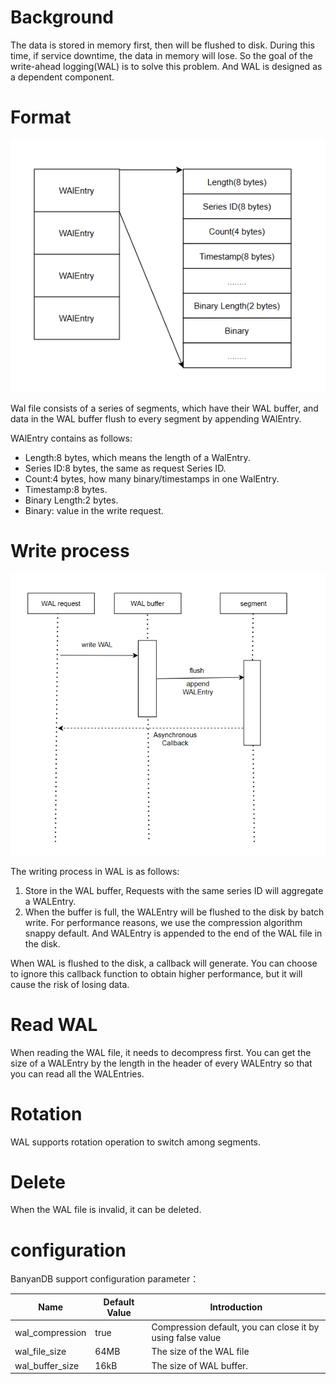 # Background

The data is stored in memory first, then will be flushed to disk. During this time, if service downtime, the data in memory will lose.
So the goal of the write-ahead logging(WAL) is to solve this problem. And WAL is designed as a dependent component.

# Format

![](/assets/wal-format.jpg)

Wal file consists of a series of segments, which have their WAL buffer, and data in the WAL buffer flush to every segment by appending WAlEntry.

WAlEntry contains as follows:
- Length:8 bytes, which means the length of a WalEntry.
- Series ID:8 bytes, the same as request Series ID.
- Count:4 bytes, how many binary/timestamps in one WalEntry.
- Timestamp:8 bytes.
- Binary Length:2 bytes.
- Binary: value in the write request.

# Write process

![](/assets/wal.jpg)

The writing process in WAL is as follows:

1. Store in the WAL buffer, Requests with the same series ID will aggregate a WALEntry.
2. When the buffer is full, the WALEntry will be flushed to the disk by batch write. For performance reasons, we use the compression algorithm snappy default. And WALEntry is appended to the end of the WAL file in the disk.

When WAL is flushed to the disk, a callback will generate. You can choose to ignore this callback function to obtain higher performance, but it will cause the risk of losing data.

# Read WAL
When reading the WAL file, it needs to decompress first. You can get the size of a WALEntry by the length in the header of every WALEntry so that you can read all the WALEntries.

# Rotation
WAL supports rotation operation to switch among segments.

# Delete
When the WAL file is invalid, it can be deleted.

# configuration
BanyanDB support configuration parameter：

| Name | Default Value | Introduction |
| --- | --- | --- |
| wal_compression | true | Compression default, you can close it by using false value |
| wal_file_size | 64MB | The size of the WAL file|
| wal_buffer_size | 16kB | The size of WAL buffer. |